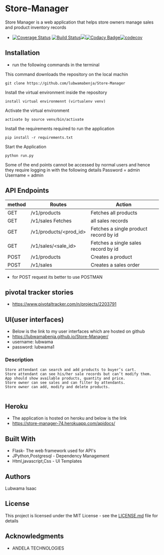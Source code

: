 # Store-Manager

Store Manager is a web application that helps store owners manage sales and product inventory records
* [![Coverage Status](https://coveralls.io/repos/github/lubwamabenja/Store-Manager/badge.svg?branch=challenge-2)](https://coveralls.io/github/lubwamabenja/Store-Manager?branch=challenge-2)
[![Build Status](https://travis-ci.org/lubwamabenja/Store-Manager.svg?branch=ft-add-product-161214893)](https://travis-ci.org/lubwamabenja/Store-Manager)<a href="https://codeclimate.com/github/lubwamabenja/Store-Manager/maintainability"><img src="https://api.codeclimate.com/v1/badges/b62d23c140bf51e17a9f/maintainability" /></a>[![Codacy Badge](https://api.codacy.com/project/badge/Grade/ea7bb4ded21d4c9bab090c9aa4ea0796)](https://www.codacy.com/app/lubwamabenja/Store-Manager?utm_source=github.com&amp;utm_medium=referral&amp;utm_content=lubwamabenja/Store-Manager&amp;utm_campaign=Badge_Grade)[![codecov](https://codecov.io/gh/lubwamabenja/Store-Manager/branch/challenge-2/graph/badge.svg)](https://codecov.io/gh/lubwamabenja/Store-Manager)



## Installation
* run the following commands in  the terminal

This command downloads the repository on the local machin
```
git clone https://github.com/lubwamabenja/Store-Manager

```
Install the virtual environment inside the  repository

```
install virtual environmennt (virtualenv venv)

```
Activate  the virtual environment
```
activate by source venv/bin/activate
```
Install the requirements required to run the application
```
pip install -r requirements.txt
````
Start the Application
```
python run.py
```
Some of the end points cannot be accessed by normal users and hence they require logging in with the following details
Password = admin
Username = admin

## API Endpoints
 
 
| method |     Routes             |   Action                               |
| ------ | ---------------------- | -------------------------------------- | 
| GET    |  /v1/products          |	 Fetches all products                  |
| GET    |  /v1/sales	Fetches     |  all sales records                     |
| GET	   |  /v1/products/<prod_id>|	 Fetches a single product record by id |
| GET	   |  /v1/sales/<sale_id>	  |  Fetches a single sales record by id   |
| POST	 |    /v1/products	      |  Creates a product                     |
| POST	 |     /v1/sales	        |  Creates a sales order                 |
    
 * for POST request its better to use  POSTMAN
 
 
## pivotal tracker stories
* https://www.pivotaltracker.com/n/projects/2203791
 
## UI(user interfaces)
* Below is the link to my user interfaces which are hosted on github
* https://lubwamabenja.github.io/Store-Manager/
* username: lubwama
* password: lubwama1
### Description
```
Store attendant can search and add products to buyer’s cart.
Store attendant can see his/her sale records but can’t modify them.
App should show available products, quantity and price.
Store owner can see sales and can filter by attendants.
Store owner can add, modify and delete products.


```
## Heroku
* The application is hosted on heroku and below is the link
* https://store-manager-74.herokuapp.com/apidocs/

## Built With

* Flask- The web framework used for API's
* JPython,Postgresql - Dependency Management
* Html,javascript,Css  - UI Templates



## Authors

Lubwama Isaac

## License

This project is licensed under the MIT License - see the [LICENSE.md](LICENSE.md) file for details

## Acknowledgments

* ANDELA TECHNOLOGIES


